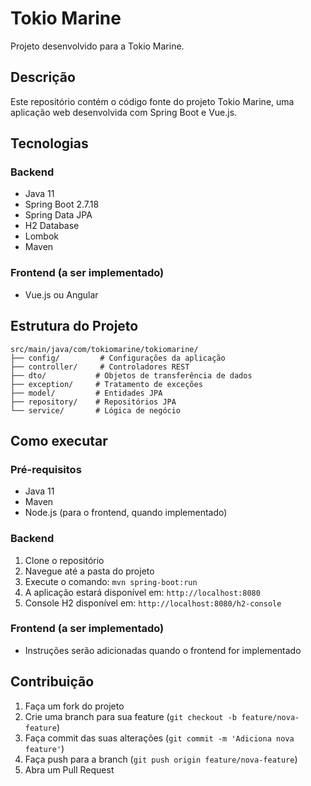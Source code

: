 # Tokio Marine

Projeto desenvolvido para a Tokio Marine.

## Descrição

Este repositório contém o código fonte do projeto Tokio Marine, uma aplicação web desenvolvida com Spring Boot e Vue.js.

## Tecnologias

### Backend
- Java 11
- Spring Boot 2.7.18
- Spring Data JPA
- H2 Database
- Lombok
- Maven

### Frontend (a ser implementado)
- Vue.js ou Angular

## Estrutura do Projeto

```
src/main/java/com/tokiomarine/tokiomarine/
├── config/         # Configurações da aplicação
├── controller/     # Controladores REST
├── dto/           # Objetos de transferência de dados
├── exception/     # Tratamento de exceções
├── model/         # Entidades JPA
├── repository/    # Repositórios JPA
└── service/       # Lógica de negócio
```

## Como executar

### Pré-requisitos
- Java 11
- Maven
- Node.js (para o frontend, quando implementado)

### Backend
1. Clone o repositório
2. Navegue até a pasta do projeto
3. Execute o comando: `mvn spring-boot:run`
4. A aplicação estará disponível em: `http://localhost:8080`
5. Console H2 disponível em: `http://localhost:8080/h2-console`

### Frontend (a ser implementado)
- Instruções serão adicionadas quando o frontend for implementado

## Contribuição

1. Faça um fork do projeto
2. Crie uma branch para sua feature (`git checkout -b feature/nova-feature`)
3. Faça commit das suas alterações (`git commit -m 'Adiciona nova feature'`)
4. Faça push para a branch (`git push origin feature/nova-feature`)
5. Abra um Pull Request 